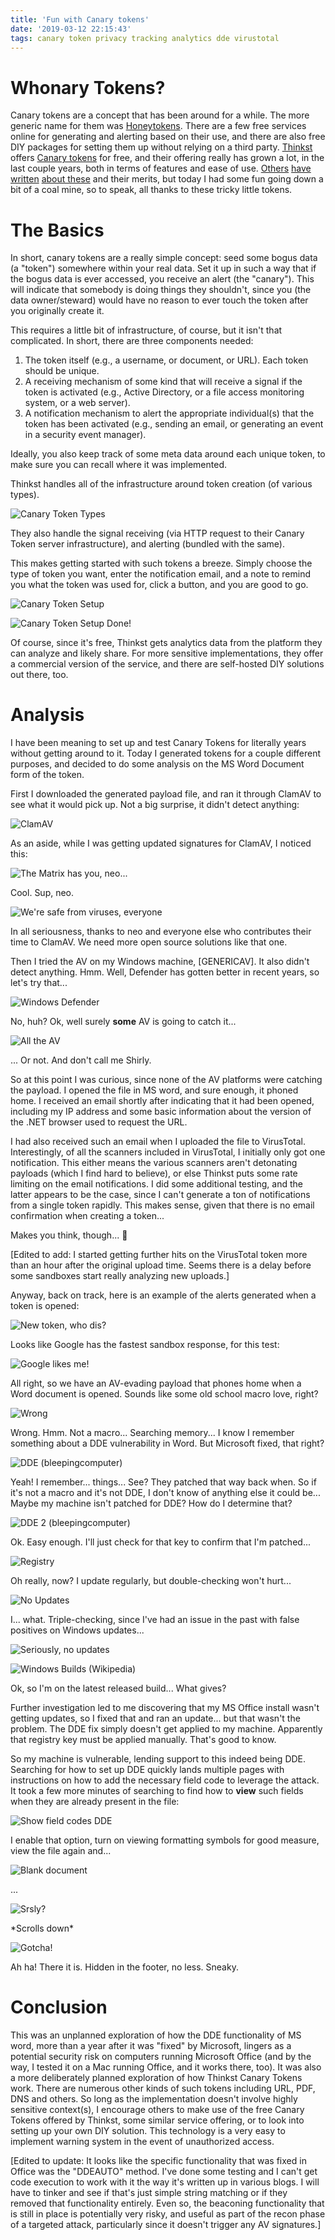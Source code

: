 ```yaml
---
title: 'Fun with Canary tokens'
date: '2019-03-12 22:15:43'
tags: canary token privacy tracking analytics dde virustotal
---
```


# Whonary Tokens?
Canary tokens are a concept that has been around for a while. The more generic name for them was [Honeytokens](https://en.wikipedia.org/wiki/Honeytoken). There are a few free services online for generating and alerting based on their use, and there are also free DIY packages for setting them up without relying on a third party. [Thinkst](https://thinkst.com/) offers [Canary tokens](https://canarytokens.org/generate) for free, and their offering really has grown a lot, in the last couple years, both in terms of features and ease of use. [Others](https://zeltser.com/honeytokens-canarytokens-setup/) [have written](https://infosecaddicts.com/easy-honeypots-canary-tokens/) [about these](https://resources.infosecinstitute.com/how-to-protect-files-with-canary-tokens/) and their merits, but today I had some fun going down a bit of a coal mine, so to speak, all thanks to these tricky little tokens.

# The Basics
In short, canary tokens are a really simple concept: seed some bogus data (a "token") somewhere within your real data. Set it up in such a way that if the bogus data is ever accessed, you receive an alert (the "canary"). This will indicate that somebody is doing things they shouldn't, since you (the data owner/steward) would have no reason to ever touch the token after you originally create it.

This requires a little bit of infrastructure, of course, but it isn't that complicated. In short, there are three components needed:

1. The token itself (e.g., a username, or document, or URL). Each token should be unique.
2. A receiving mechanism of some kind that will receive a signal if the token is activated (e.g., Active Directory, or a file access monitoring system, or a web server).
3. A notification mechanism to alert the appropriate individual(s) that the token has been activated (e.g., sending an email, or generating an event in a security event manager).

Ideally, you also keep track of some meta data around each unique token, to make sure you can recall where it was implemented.

Thinkst handles all of the infrastructure around token creation (of various types).

![Canary Token Types](../../../assets/images/canary01.png)

They also handle the signal receiving (via HTTP request to their Canary Token server infrastructure), and alerting (bundled with the same).

This makes getting started with such tokens a breeze. Simply choose the type of token you want, enter the notification email, and a note to remind you what the token was used for, click a button, and you are good to go.

![Canary Token Setup](../../../assets/images/canary02.png)

![Canary Token Setup Done!](../../../assets/images/canary03.png)

Of course, since it's free, Thinkst gets analytics data from the platform they can analyze and likely share. For more sensitive implementations, they offer a commercial version of the service, and there are self-hosted DIY solutions out there, too.

# Analysis

I have been meaning to set up and test Canary Tokens for literally years without getting around to it. Today I generated tokens for a couple different purposes, and decided to do some analysis on the MS Word Document form of the token.

First I downloaded the generated payload file, and ran it through ClamAV to see what it would pick up. Not a big surprise, it didn't detect anything:

![ClamAV](../../../assets/images/canary04.png)

As an aside, while I was getting updated signatures for ClamAV, I noticed this:

![The Matrix has you, neo...](../../../assets/images/canary04-aside.png)

Cool. Sup, neo.

![We're safe from viruses, everyone](../../../assets/images/canary04-aside.jpg)

In all seriousness, thanks to neo and everyone else who contributes their time to ClamAV. We need more open source solutions like that one.

Then I tried the AV on my Windows machine, [GENERICAV]. It also didn't detect anything. Hmm. Well, Defender has gotten better in recent years, so let's try that...

![Windows Defender](../../../assets/images/canaryclip01.png)

No, huh? Ok, well surely **some** AV is going to catch it...

![All the AV](../../../assets/images/canary05.png)

... Or not. And don't call me Shirly.

So at this point I was curious, since none of the AV platforms were catching the payload. I opened the file in MS word, and sure enough, it phoned home. I received an email shortly after indicating that it had been opened, including my IP address and some basic information about the version of the .NET browser used to request the URL.

I had also received such an email when I uploaded the file to VirusTotal. Interestingly, of all the scanners included in VirusTotal, I initially only got one notification. This either means the various scanners aren't detonating payloads (which I find hard to believe), or else Thinkst puts some rate limiting on the email notifications. I did some additional testing, and the latter appears to be the case, since I can't generate a ton of notifications from a single token rapidly. This makes sense, given that there is no email confirmation when creating a token...

Makes you think, though... 🤔

[Edited to add: I started getting further hits on the VirusTotal token more than an hour after the original upload time. Seems there is a delay before some sandboxes start really analyzing new uploads.]

Anyway, back on track, here is an example of the alerts generated when a token is opened:

![New token, who dis?](../../../assets/images/canary06.png)

Looks like Google has the fastest sandbox response, for this test:

![Google likes me!](../../../assets/images/canary07.png)

All right, so we have an AV-evading payload that phones home when a Word document is opened. Sounds like some old school macro love, right?

![Wrong](../../../assets/images/canaryclip02.png)

Wrong. Hmm. Not a macro... Searching memory... I know I remember something about a DDE vulnerability in Word. But Microsoft fixed, that right?

![DDE (bleepingcomputer)](../../../assets/images/canary09.png)

Yeah! I remember... things... See? They patched that way back when. So if it's not a macro and it's not DDE, I don't know of anything else it could be... Maybe my machine isn't patched for DDE? How do I determine that?

![DDE 2 (bleepingcomputer)](../../../assets/images/canary10.png)

Ok. Easy enough. I'll just check for that key to confirm that I'm patched...

![Registry](../../../assets/images/canaryclip03.png)

Oh really, now? I update regularly, but double-checking won't hurt...

![No Updates](../../../assets/images/canaryclip04.png)

I... what. Triple-checking, since I've had an issue in the past with false positives on Windows updates...

![Seriously, no updates](../../../assets/images/canaryclip05.png)

![Windows Builds (Wikipedia)](../../../assets/images/canary12.png)

Ok, so I'm on the latest released build... What gives?

Further investigation led to me discovering that my MS Office install wasn't getting updates, so I fixed that and ran an update... but that wasn't the problem. The DDE fix simply doesn't get applied to my machine. Apparently that registry key must be applied manually. That's good to know.

So my machine is vulnerable, lending support to this indeed being DDE. Searching for how to set up DDE quickly lands multiple pages with instructions on how to add the necessary field code to leverage the attack. It took a few more minutes of searching to find how to **view** such fields when they are already present in the file:

![Show field codes DDE](../../../assets/images/canaryclip06.png)

I enable that option, turn on viewing formatting symbols for good measure, view the file again and...

![Blank document](../../../assets/images/canaryclip07.png)

...

![Srsly?](../../../assets/images/canary13.jpg)

\*Scrolls down\*

![Gotcha!](../../../assets/images/canaryclip08.png)

Ah ha! There it is. Hidden in the footer, no less. Sneaky.

# Conclusion

This was an unplanned exploration of how the DDE functionality of MS word, more than a year after it was "fixed" by Microsoft, lingers as a potential security risk on computers running Microsoft Office (and by the way, I tested it on a Mac running Office, and it works there, too). It was also a more deliberately planned exploration of how Thinkst Canary Tokens work. There are numerous other kinds of such tokens including URL, PDF, DNS and others. So long as the implementation doesn't involve highly sensitive context(s), I encourage others to make use of the free Canary Tokens offered by Thinkst, some similar service offering, or to look into setting up your own DIY solution. This technology is a very easy to implement warning system in the event of unauthorized access.

[Edited to update: It looks like the specific functionality that was fixed in Office was the "DDEAUTO" method. I've done some testing and I can't get code execution to work with it the way it's written up in various blogs. I will have to tinker and see if that's just simple string matching or if they removed that functionality entirely. Even so, the beaconing functionality that is still in place is potentially very risky, and useful as part of the recon phase of a targeted attack, particularly since it doesn't trigger any AV signatures.]
